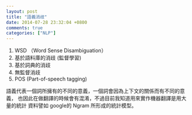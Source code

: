 ```yaml
---
layout: post
title: "語義消歧"
date: 2014-07-28 23:32:04 +0800
comments: true
categories: ["NLP"]
---
```


<!-- more -->


1. WSD （Word Sense Disambiguation）
2. 基於語料庫的消歧 (監督學習)
3. 基於詞典的消歧
4. 無監督消歧
5. POS  (Part-of-speech tagging)


語義代表一個詞所擁有的不同的意義，一個詞會因為上下文的關係而有不同的意義，
也因此在做翻譯的時候會有混淆，不過目前我知道用來實作機器翻譯是用大量的統計
資料譬如 google的 Ngram 所形成的統計模型。